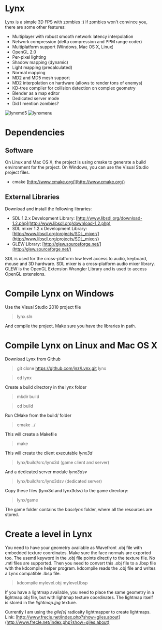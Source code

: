 Lynx
====

Lynx is a simple 3D FPS with zombies :)
If zombies won't convince you, there are some other features:

- Multiplayer with robust smooth network latency interpolation
- Network compression (delta compression and PPM range coder)
- Multiplatform support (Windows, Mac OS X, Linux)
- OpenGL 2.0
- Per-pixel lighting
- Shadow mapping (dynamic)
- Light mapping (precalculated)
- Normal mapping
- MD2 and MD5 mesh support
- MD2 interpolation on hardware (allows to render tons of enemys)
- KD-tree compiler for collision detection on complex geometry
- Blender as a map editor
- Dedicated server mode
- Did I mention zombies?

![lynxmd5][1]
![lynxmenu][2]

Dependencies
============

Software
--------

On Linux and Mac OS X, the project is using cmake to generate
a build environment for the project. On Windows, you can use
the Visual Studio project files.

- cmake [http://www.cmake.org/](http://www.cmake.org/)


External Libraries
------------------

Download and install the following libraries:

- SDL 1.2.x Development Library: [http://www.libsdl.org/download-1.2.php](http://www.libsdl.org/download-1.2.php)
- SDL mixer 1.2.x Development Library: [http://www.libsdl.org/projects/SDL_mixer/](http://www.libsdl.org/projects/SDL_mixer/)
- GLEW Library: [http://glew.sourceforge.net/](http://glew.sourceforge.net/)

SDL is used for the cross-platform low level access to audio, keyboard, mouse
and 3D hardware. SDL mixer is a cross-platform audio mixer library.
GLEW is the OpenGL Extension Wrangler Library and is used to access OpenGL
extensions.

Compile Lynx on Windows
=======================

Use the Visual Studio 2010 project file

> lynx.sln

And compile the project. Make sure you have the libraries in path.

Compile Lynx on Linux and Mac OS X
==================================

Download Lynx from Github

> git clone https://github.com/jnz/Lynx.git lynx

> cd lynx

Create a build directory in the lynx folder

> mkdir build

> cd build

Run CMake from the build/ folder

> cmake ../

This will create a Makefile

> make

This will create the client executable *lynx3d*

> lynx/build/src/lynx3d (game client and server)

And a dedicated server module *lynx3dsv*

> lynx/build/src/lynx3dsv (dedicated server)

Copy these files (lynx3d and lynx3dsv) to the game directory:

> lynx/game

The game folder contains the *baselynx* folder, where all the resources are
stored.

Create a level in Lynx
======================

You need to have your geometry available as Wavefront .obj file with embedded
texture coordinates. Make sure the face normals are exported too.
The usemtl keyword in the .obj file points directly to the texture file. No .mtl
files are supported.
Then you need to convert this .obj file to a .lbsp file with the kdcompile
helper program.  kdcompile reads the .obj file and writes a Lynx compatible
.lbsp file.

> kdcompile mylevel.obj mylevel.lbsp

If you have a lightmap available, you need to place the same geometry in a
lightmap.obj file, but with lightmap texture coordinates.
The lightmap itself is stored in the *lightmap.jpg* texture.

Currently I am using the *gile[s]* radiosity lightmapper
to create lightmaps.
Link: [http://www.frecle.net/index.php?show=giles.about](http://www.frecle.net/index.php?show=giles.about)

[1]: http://www.zwiener.org/pics/lynx3d/lynx_md5.png
[2]: http://www.zwiener.org/pics/lynx3d/lynx_m.png

